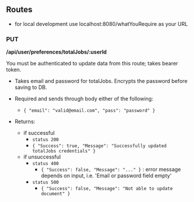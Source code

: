 ## Routes
- for local development use localhost:8080/whatYouRequire as your URL

### PUT
**/api/user/preferences/totalJobs/:userId**

You must be authenticated to update data from this route; takes bearer token.

- Takes email and password for totalJobs. Encrypts the password before saving to DB.

- Required and sends through body either of the following:
    - `{ "email": "valid@email.com", "pass": "password" }` 
    
- Returns:
    - if successful 
        - `status 200`
        - `{ "Success": true, "Message": "Successfully updated totalJobs credentials" }`  
    - if unsuccessful
        - `status 400` 
            - `{ "Success": false, "Message": "..." }` 
            : error message depends on input, i.e. 'Email or password field empty'
        - `status 500` 
            - `{ "Success": false, "Message": "Not able to update document" }`